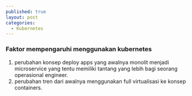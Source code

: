 ```yaml
---
published: true
layout: post
categories:
  - Kubernetes
---
```

### Faktor mempengaruhi menggunakan kubernetes
1. perubahan konsep deploy apps yang awalnya monolit menjadi microservice yang tentu memiliki tantang yang lebih bagi seorang operasional engineer.
2. perubahan tren dari awalnya menggunakan full virtualisasi ke konsep containers.
